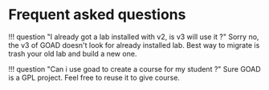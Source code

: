 # Frequent asked questions

!!! question "I already got a lab installed with v2, is v3 will use it ?"
    Sorry no, the v3 of GOAD doesn't look for already installed lab. Best way to migrate is trash your old lab and build a new one.

!!! question "Can i use goad to create a course for my student ?"
    Sure GOAD is a GPL project. Feel free to reuse it to give course.
